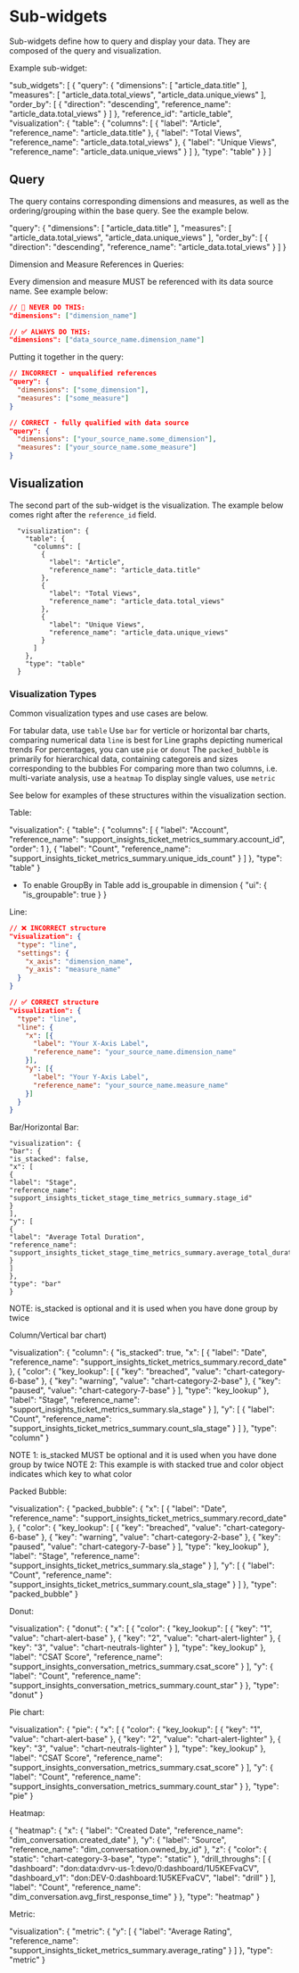 # Sub-widgets

Sub-widgets define how to query and display your data.
They are composed of the query and visualization.

Example sub-widget:

"sub_widgets": [
{
"query": {
"dimensions": [
"article_data.title"
],
"measures": [
"article_data.total_views",
"article_data.unique_views"
],
"order_by": [
{
"direction": "descending",
"reference_name": "article_data.total_views"
}
]
},
"reference_id": "article_table",
"visualization": {
"table": {
"columns": [
{
"label": "Article",
"reference_name": "article_data.title"
},
{
"label": "Total Views",
"reference_name": "article_data.total_views"
},
{
"label": "Unique Views",
"reference_name": "article_data.unique_views"
}
]
},
"type": "table"
}
}
]

## Query

The query contains corresponding dimensions and measures, as well as the ordering/grouping within the base query.
See the example below.

"query": {
"dimensions": [
"article_data.title"
],
"measures": [
"article_data.total_views",
"article_data.unique_views"
],
"order_by": [
{
"direction": "descending",
"reference_name": "article_data.total_views"
}
]
}

Dimension and Measure References in Queries:

Every dimension and measure MUST be referenced with its data source name.
See example below:

```json
// 🚫 NEVER DO THIS:
"dimensions": ["dimension_name"]

// ✅ ALWAYS DO THIS:
"dimensions": ["data_source_name.dimension_name"]
```

Putting it together in the query:

```json
// INCORRECT - unqualified references
"query": {
  "dimensions": ["some_dimension"],
  "measures": ["some_measure"]
}

// CORRECT - fully qualified with data source
"query": {
  "dimensions": ["your_source_name.some_dimension"],
  "measures": ["your_source_name.some_measure"]
}
```

## Visualization

The second part of the sub-widget is the visualization.
The example below comes right after the `reference_id` field.

      "visualization": {
        "table": {
          "columns": [
            {
              "label": "Article",
              "reference_name": "article_data.title"
            },
            {
              "label": "Total Views",
              "reference_name": "article_data.total_views"
            },
            {
              "label": "Unique Views",
              "reference_name": "article_data.unique_views"
            }
          ]
        },
        "type": "table"
      }

### Visualization Types

Common visualization types and use cases are below.

For tabular data, use `table`
Use `bar` for verticle or horizontal bar charts, comparing numerical data
`line` is best for Line graphs depicting numerical trends
For percentages, you can use `pie` or `donut`
The `packed_bubble` is primarily for hierarchical data, containing categoreis and sizes corresponding to the bubbles
For comparing more than two columns, i.e. multi-variate analysis, use a `heatmap`
To display single values, use `metric`

See below for examples of these structures within the visualization section.

Table:

"visualization": {
"table": {
"columns": [
{
"label": "Account",
"reference_name": "support_insights_ticket_metrics_summary.account_id",
"order": 1
},
{
"label": "Count",
"reference_name": "support_insights_ticket_metrics_summary.unique_ids_count"
}
]
},
"type": "table"
}

- To enable GroupBy in Table add is_groupable in dimension
  { "ui": { "is_groupable": true } }

Line:

```json
// ❌ INCORRECT structure
"visualization": {
  "type": "line",
  "settings": {
    "x_axis": "dimension_name",
    "y_axis": "measure_name"
  }
}

// ✅ CORRECT structure
"visualization": {
  "type": "line",
  "line": {
    "x": [{
      "label": "Your X-Axis Label",
      "reference_name": "your_source_name.dimension_name"
    }],
    "y": [{
      "label": "Your Y-Axis Label",
      "reference_name": "your_source_name.measure_name"
    }]
  }
}
```

Bar/Horizontal Bar:

    "visualization": {
    "bar": {
    "is_stacked": false,
    "x": [
    {
    "label": "Stage",
    "reference_name": "support_insights_ticket_stage_time_metrics_summary.stage_id"
    }
    ],
    "y": [
    {
    "label": "Average Total Duration",
    "reference_name": "support_insights_ticket_stage_time_metrics_summary.average_total_duration"
    }
    ]
    },
    "type": "bar"
    }

NOTE: is_stacked is optional and it is used when you have done group by twice

Column/Vertical bar chart)

"visualization": {
"column": {
"is_stacked": true,
"x": [
{
"label": "Date",
"reference_name": "support_insights_ticket_metrics_summary.record_date"
},
{
"color": {
"key_lookup": [
{
"key": "breached",
"value": "chart-category-6-base"
},
{
"key": "warning",
"value": "chart-category-2-base"
},
{
"key": "paused",
"value": "chart-category-7-base"
}
],
"type": "key_lookup"
},
"label": "Stage",
"reference_name": "support_insights_ticket_metrics_summary.sla_stage"
}
],
"y": [
{
"label": "Count",
"reference_name": "support_insights_ticket_metrics_summary.count_sla_stage"
}
]
},
"type": "column"
}

NOTE 1: is_stacked MUST be optional and it is used when you have done group by twice
NOTE 2: This example is with stacked true and color object indicates which key to what color

Packed Bubble:

"visualization": {
"packed_bubble": {
"x": [
{
"label": "Date",
"reference_name": "support_insights_ticket_metrics_summary.record_date"
},
{
"color": {
"key_lookup": [
{
"key": "breached",
"value": "chart-category-6-base"
},
{
"key": "warning",
"value": "chart-category-2-base"
},
{
"key": "paused",
"value": "chart-category-7-base"
}
],
"type": "key_lookup"
},
"label": "Stage",
"reference_name": "support_insights_ticket_metrics_summary.sla_stage"
}
],
"y": [
{
"label": "Count",
"reference_name": "support_insights_ticket_metrics_summary.count_sla_stage"
}
]
},
"type": "packed_bubble"
}

Donut:

"visualization": {
"donut": {
"x": [
{
"color": {
"key_lookup": [
{
"key": "1",
"value": "chart-alert-base"
},
{
"key": "2",
"value": "chart-alert-lighter"
},
{
"key": "3",
"value": "chart-neutrals-lighter"
}
],
"type": "key_lookup"
},
"label": "CSAT Score",
"reference_name": "support_insights_conversation_metrics_summary.csat_score"
}
],
"y": {
"label": "Count",
"reference_name": "support_insights_conversation_metrics_summary.count_star"
}
},
"type": "donut"
}

Pie chart:

"visualization": {
"pie": {
"x": [
{
"color": {
"key_lookup": [
{
"key": "1",
"value": "chart-alert-base"
},
{
"key": "2",
"value": "chart-alert-lighter"
},
{
"key": "3",
"value": "chart-neutrals-lighter"
}
],
"type": "key_lookup"
},
"label": "CSAT Score",
"reference_name": "support_insights_conversation_metrics_summary.csat_score"
}
],
"y": {
"label": "Count",
"reference_name": "support_insights_conversation_metrics_summary.count_star"
}
},
"type": "pie"
}

Heatmap:

{
"heatmap": {
"x": {
"label": "Created Date",
"reference_name": "dim_conversation.created_date"
},
"y": {
"label": "Source",
"reference_name": "dim_conversation.owned_by_id"
},
"z": {
"color": {
"static": "chart-category-3-base",
"type": "static"
},
"drill_throughs": [
{
"dashboard": "don:data:dvrv-us-1:devo/0:dashboard/1U5KEFvaCV",
"dashboard_v1": "don:DEV-0:dashboard:1U5KEFvaCV",
"label": "drill"
}
],
"label": "Count",
"reference_name": "dim_conversation.avg_first_response_time"
}
},
"type": "heatmap"
}

Metric:

"visualization": {
"metric": {
"y": [
{
"label": "Average Rating",
"reference_name": "support_insights_ticket_metrics_summary.average_rating"
}
]
},
"type": "metric"
}
